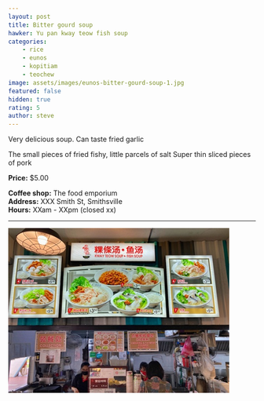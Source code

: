 ```yaml
---
layout: post
title: Bitter gourd soup
hawker: Yu pan kway teow fish soup
categories: 
    - rice
    - eunos
    - kopitiam
    - teochew
image: assets/images/eunos-bitter-gourd-soup-1.jpg
featured: false
hidden: true
rating: 5
author: steve
---
```


Very delicious soup. Can taste fried garlic 

The small pieces of fried fishy, little parcels of salt 
Super thin sliced pieces of pork 


**Price:** $5.00  

**Coffee shop:** The food emporium  
**Address:** XXX Smith St, Smithsville  
**Hours:** XXam - XXpm (closed xx)  

***  

![Alt text](/assets/images/eunos-bitter-gourd-soup-2.jpg "description text")